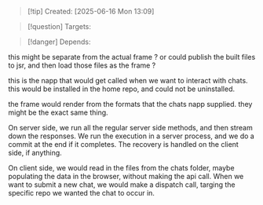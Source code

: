 
>[!tip] Created: [2025-06-16 Mon 13:09]

>[!question] Targets: 

>[!danger] Depends: 

this might be separate from the actual frame ?
or could publish the built files to jsr, and then load those files as the frame ?

this is the napp that would get called when we want to interact with chats.
this would be installed in the home repo, and could not be uninstalled.

the frame would render from the formats that the chats napp supplied.
they might be the exact same thing.

On server side, we run all the regular server side methods, and then stream down the responses.  We run the execution in a server process, and we do a commit at the end if it completes.  The recovery is handled on the client side, if anything.

On client side, we would read in the files from the chats folder, maybe populating the data in the browser, without making the api call.  When we want to submit a new chat, we would make a dispatch call, targing the specific repo we wanted the chat to occur in.